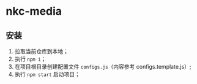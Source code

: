 # nkc-media

## 安装
1. 拉取当前仓库到本地；
2. 执行 `npm i`；
3. 在项目根目录创建配置文件 `configs.js`（内容参考 configs.template.js）;
4. 执行 `npm start` 启动项目；